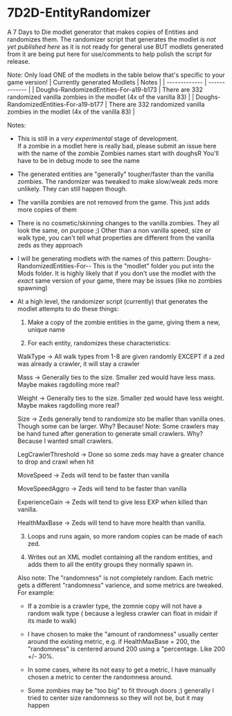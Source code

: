 # 7D2D-EntityRandomizer
A 7 Days to Die modlet generator that makes copies of Entities and randomizes them.
The randomizer script that generates the modlet *is not yet published here* as it is not ready for general use BUT
modlets generated from it are being put here for use/comments to help polish the script for release.

Note: Only load ONE of the modlets in the table below that's specific to your game version!
| Currently generated Modlets  | Notes |
| ------------- | ------------- |
| Doughs-RandomizedEntities-For-a19-b173 | There are 332 randomized vanilla zombies in the modlet (4x of the vanilla 83) |
| Doughs-RandomizedEntities-For-a19-b177 | There are 332 randomized vanilla zombies in the modlet (4x of the vanilla 83) |


Notes:
- This is still in a *very experimental* stage of development.  
  If a zombie in a modlet here is really bad, please submit an issue here with the name of the zombie
  Zombies names start with doughsR<number>
  You'll have to be in debug mode to see the name
- The generated entities are "generally" tougher/faster than the vanilla zombies. 
  The randomizer was tweaked to make slow/weak zeds more unlikely. They can still happen though.
- The vanilla zombies are not removed from the game.  This just adds more copies of them
- There is no cosmetic/skinning changes to the vanilla zombies. They all look the same, on purpose ;) 
  Other than a non vanilla speed, size or walk type, you can't tell what properties are different from the vanilla zeds as they approach
- I will be generating modlets with the names of this pattern: Doughs-RandomizedEntities-For-<major version>-<build version>
  This is the "modlet" folder you put into the Mods folder.
  It is highly likely that if you don't use the modlet with the *exact* same version of your game, there may be issues (like no zombies spawning)
  
- At a high level, the randomizer script (currently) that generates the modlet attempts to do these things:
  1. Make a copy of the zombie entities in the game, giving them a new, unique name
  
  2. For each entity, randomizes these characteristics:
  
    WalkType -> All walk types from 1-8 are given randomly EXCEPT if a zed was already a crawler, it will stay a crawler
    
    Mass -> Generally ties to the size. Smaller zed would have less mass.  Maybe makes ragdolling more real?
    
    Weight -> Generally ties to the size. Smaller zed would have less weight.  Maybe makes ragdolling more real?
    
    Size -> Zeds generally tend to randomize sto be maller than vanilla ones.  Though some can be larger.  Why? Because!
        Note: Some crawlers may be hand tuned after generation to generate small crawlers. Why? Because I wanted small crawlers.
      
    LegCrawlerThreshold -> Done so some zeds may have a greater chance to drop and crawl when hit
    
    MoveSpeed -> Zeds will tend to be faster than vanilla
    
    MoveSpeedAggro -> Zeds will tend to be faster than vanilla
    
    ExperienceGain -> Zeds will tend to give less EXP when killed than vanilla.
    
    HealthMaxBase -> Zeds will tend to have more health than vanilla.
    
  3. Loops and runs again, so more random copies can be made of each zed.  
  
  4. Writes out an XML modlet containing all the random entities, and adds them to all the entity groups they normally spawn in.
  
  Also note: 
  The "randomness" is not completely random.  Each metric gets a different "randomness" varience, and some metrics are tweaked.
  For example:
  - If a zombie is a crawler type, the zomnie copy will not have a random walk type ( because a legless crawler can float in midair if its made to walk)
  
  - I have chosen to make the "amount of randomness" usually center around the existing metric, e.g. if HealthMaxBase = 200, the "randomness" is centered around 200 using a "percentage. Like 200 +/- 30%.
  
  - In some cases, where its not easy to get a metric, I have manually chosen a metric to center the randomness around.
  
  - Some zombies may be "too big" to fit through doors ;)  generally I tried to center size randomness so they will not be, but it may happen
